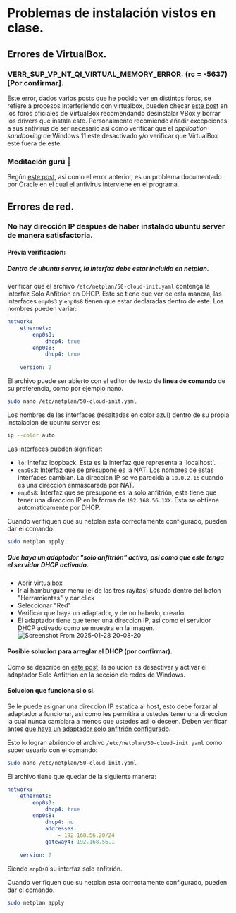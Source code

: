 # Problemas de instalación vistos en clase.

## Errores de VirtualBox.
### VERR_SUP_VP_NT_QI_VIRTUAL_MEMORY_ERROR: (rc = -5637) [Por confirmar].
Este error, dados varios posts que he podido ver en distintos foros, se refiere a procesos interferiendo con virtualbox, pueden checar [este post](https://forums.virtualbox.org/viewtopic.php?t=110746) en los foros oficiales de VirtualBox recomendando desinstalar VBox y borrar los drivers que instala este.
Personalmente recomiendo añadir excepciones a sus antivirus de ser necesario asi como verificar que el _application sandboxing_ de Windows 11 este desactivado y/o verificar que VirtualBox este fuera de este.

### Meditación gurú 🤯
Según [este post](https://forums.virtualbox.org/viewtopic.php?t=108602), asi como el error anterior, es un problema documentado por Oracle en el cual el antivirus interviene en el programa.

## Errores de red.
### No hay dirección IP despues de haber instalado ubuntu server de manera satisfactoria.

#### Previa verificación:

##### Dentro de ubuntu server, la interfaz debe estar incluida en netplan.
Verificar que el archivo `/etc/netplan/50-cloud-init.yaml` contenga la interfaz Solo Anfitrion en DHCP. Este se tiene que ver de esta manera, las interfaces `enp0s3` y `enp0s8` tienen que estar declaradas dentro de este. Los nombres pueden variar:
```yaml
network:
    ethernets:
        enp0s3:
            dhcp4: true
        enp0s8:
            dhcp4: true
            
    version: 2
```

El archivo puede ser abierto con el editor de texto de **linea de comando** de su preferencia, como por ejemplo nano.
```sh
sudo nano /etc/netplan/50-cloud-init.yaml
```

Los nombres de las interfaces (resaltadas en color azul) dentro de su propia instalacion de ubuntu server es:
```sh
ip --color auto
```
Las interfaces pueden significar:
- `lo`: Intefaz loopback. Esta es la interfaz que representa a 'localhost'.
- `enp0s3`: Interfaz que se presupone es la NAT. Los nombres de estas interfaces cambian. La direccion IP se ve parecida a `10.0.2.15` cuando es una direccion enmascarada por NAT.
- `enp0s8`: Interfaz que se presupone es la solo anfitrión, esta tiene que tener una direccion IP en la forma de `192.168.56.1XX`. Esta se obtiene automaticamente por DHCP.

Cuando verifiquen que su netplan esta correctamente configurado, pueden dar el comando.
```sh
sudo netplan apply
```

##### Que haya un adaptador "solo anfitrión" activo, asi como que este tenga el servidor DHCP activado.
- Abrir virtualbox
- Ir al hamburguer menu (el de las tres rayitas) situado dentro del boton "Herramientas" y dar click
- Seleccionar "Red"
- Verificar que haya un adaptador, y de no haberlo, crearlo.
- El adaptador tiene que tener una direccion IP, asi como el servidor DHCP activado como se muestra en la imagen.
![Screenshot From 2025-01-28 20-08-20](https://github.com/user-attachments/assets/4f6906da-417f-42de-8aae-466cad74ab13)


#### Posible solucion para arreglar el DHCP (por confirmar).
Como se describe en [este post](https://forums.virtualbox.org/viewtopic.php?t=93035), la solucion es desactivar y activar el adaptador Solo Anfitrion en la sección de redes de Windows.

#### Solucion que funciona si o si.
Se le puede asignar una direccion IP estatica al host, esto debe forzar al adaptador a funcionar, asi como les permitira a ustedes tener una direccion la cual nunca cambiara a menos que ustedes asi lo deseen. Deben verificar antes [que haya un adaptador solo anfitrión configurado](#que-haya-un-adaptador-"solo-anfitrión"-activo,-asi-como-que-este-tenga-el-servidor-dhcp-activado.).

Esto lo logran abriendo el archivo `/etc/netplan/50-cloud-init.yaml` como super usuario con el comando:

```sh
sudo nano /etc/netplan/50-cloud-init.yaml
```

El archivo tiene que quedar de la siguiente manera:

```yaml
network:
    ethernets:
        enp0s3:
            dhcp4: true
        enp0s8:
            dhcp4: no
            addresses:
                - 192.168.56.20/24
            gateway4: 192.168.56.1
            
    version: 2
```

Siendo `enp0s8` su interfaz solo anfitrión.

Cuando verifiquen que su netplan esta correctamente configurado, pueden dar el comando.
```sh
sudo netplan apply
```
